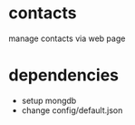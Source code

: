 # contacts #
manage contacts via web page

# dependencies #
* setup mongdb
* change config/default.json

